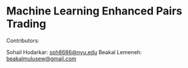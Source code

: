 # Machine Learning Enhanced Pairs Trading

Contributors:

Sohail Hodarkar: sph8686@nyu.edu
Beakal Lemeneh: beakalmulusew@gmail.com
